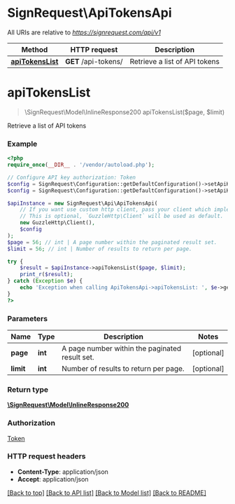 # SignRequest\ApiTokensApi

All URIs are relative to *https://signrequest.com/api/v1*

Method | HTTP request | Description
------------- | ------------- | -------------
[**apiTokensList**](ApiTokensApi.md#apiTokensList) | **GET** /api-tokens/ | Retrieve a list of API tokens


# **apiTokensList**
> \SignRequest\Model\InlineResponse200 apiTokensList($page, $limit)

Retrieve a list of API tokens



### Example
```php
<?php
require_once(__DIR__ . '/vendor/autoload.php');

// Configure API key authorization: Token
$config = SignRequest\Configuration::getDefaultConfiguration()->setApiKey('Authorization', 'YOUR_API_KEY');
$config = SignRequest\Configuration::getDefaultConfiguration()->setApiKeyPrefix('Authorization', 'Token');

$apiInstance = new SignRequest\Api\ApiTokensApi(
    // If you want use custom http client, pass your client which implements `GuzzleHttp\ClientInterface`.
    // This is optional, `GuzzleHttp\Client` will be used as default.
    new GuzzleHttp\Client(),
    $config
);
$page = 56; // int | A page number within the paginated result set.
$limit = 56; // int | Number of results to return per page.

try {
    $result = $apiInstance->apiTokensList($page, $limit);
    print_r($result);
} catch (Exception $e) {
    echo 'Exception when calling ApiTokensApi->apiTokensList: ', $e->getMessage(), PHP_EOL;
}
?>
```

### Parameters

Name | Type | Description  | Notes
------------- | ------------- | ------------- | -------------
 **page** | **int**| A page number within the paginated result set. | [optional]
 **limit** | **int**| Number of results to return per page. | [optional]

### Return type

[**\SignRequest\Model\InlineResponse200**](../Model/InlineResponse200.md)

### Authorization

[Token](../../README.md#Token)

### HTTP request headers

 - **Content-Type**: application/json
 - **Accept**: application/json

[[Back to top]](#) [[Back to API list]](../../README.md#documentation-for-api-endpoints) [[Back to Model list]](../../README.md#documentation-for-models) [[Back to README]](../../README.md)

